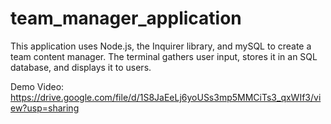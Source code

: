 # team_manager_application

This application uses Node.js, the Inquirer library, and mySQL to create a team content manager. The terminal gathers user input, stores it in an SQL database, and displays it to users.

Demo Video: https://drive.google.com/file/d/1S8JaEeLj6yoUSs3mp5MMCiTs3_qxWIf3/view?usp=sharing

